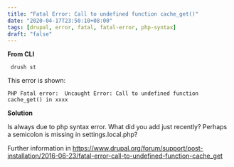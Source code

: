 ```yaml
---
title: "Fatal Error: Call to undefined function cache_get()"
date: "2020-04-17T23:50:10+08:00"
tags: [drupal, error, fatal, fatal-error, php-syntax]
draft: "false"
---
```


**From CLI**
```
 drush st
```

This error is shown:
```
PHP Fatal error:  Uncaught Error: Call to undefined function cache_get() in xxxx
```

**Solution**

Is always due to php syntax error. What did you add just recently? Perhaps a semicolon is missing in settings.local.php?

Further information in https://www.drupal.org/forum/support/post-installation/2016-06-23/fatal-error-call-to-undefined-function-cache_get
